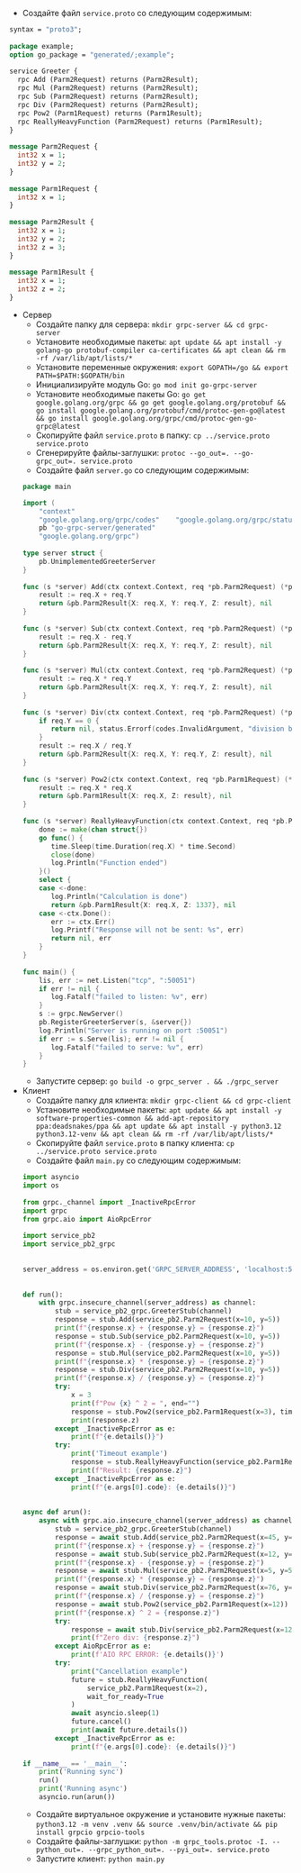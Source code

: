 - Создайте файл `service.proto` со следующим содержимым:
```proto
syntax = "proto3";  
  
package example;  
option go_package = "generated/;example";  
  
service Greeter {  
  rpc Add (Parm2Request) returns (Parm2Result);  
  rpc Mul (Parm2Request) returns (Parm2Result);  
  rpc Sub (Parm2Request) returns (Parm2Result);  
  rpc Div (Parm2Request) returns (Parm2Result);  
  rpc Pow2 (Parm1Request) returns (Parm1Result);  
  rpc ReallyHeavyFunction (Parm2Request) returns (Parm1Result);  
}  
  
message Parm2Request {  
  int32 x = 1;  
  int32 y = 2;  
}  
  
message Parm1Request {  
  int32 x = 1;  
}  
  
message Parm2Result {  
  int32 x = 1;  
  int32 y = 2;  
  int32 z = 3;  
}  
  
message Parm1Result {  
  int32 x = 1;  
  int32 z = 2;  
}
```
- Сервер
	- Создайте папку для сервера: `mkdir grpc-server && cd grpc-server`
	- Установите необходимые пакеты: `apt update && apt install -y golang-go protobuf-compiler ca-certificates && apt clean && rm -rf /var/lib/apt/lists/*`
	- Установите переменные окружения: `export GOPATH=/go && export PATH=$PATH:$GOPATH/bin`
	- Инициализируйте модуль Go: `go mod init go-grpc-server`
	- Установите необходимые пакеты Go: `go get google.golang.org/grpc && go get google.golang.org/protobuf && go install google.golang.org/protobuf/cmd/protoc-gen-go@latest && go install google.golang.org/grpc/cmd/protoc-gen-go-grpc@latest`
	- Скопируйте файл `service.proto` в папку: `cp ../service.proto service.proto`
	- Сгенерируйте файлы-заглушки: `protoc --go_out=. --go-grpc_out=. service.proto`
	- Создайте файл `server.go` со следующим содержимым:
	```Go
	package main  
  
	import (  
	    "context"  
	    "google.golang.org/grpc/codes"    "google.golang.org/grpc/status"    "log"    "net"    "time"  
	    pb "go-grpc-server/generated"  
	    "google.golang.org/grpc")  
	  
	type server struct {  
	    pb.UnimplementedGreeterServer  
	}  
	  
	func (s *server) Add(ctx context.Context, req *pb.Parm2Request) (*pb.Parm2Result, error) {  
	    result := req.X + req.Y  
	    return &pb.Parm2Result{X: req.X, Y: req.Y, Z: result}, nil  
	}  
	  
	func (s *server) Sub(ctx context.Context, req *pb.Parm2Request) (*pb.Parm2Result, error) {  
	    result := req.X - req.Y  
	    return &pb.Parm2Result{X: req.X, Y: req.Y, Z: result}, nil  
	}  
	  
	func (s *server) Mul(ctx context.Context, req *pb.Parm2Request) (*pb.Parm2Result, error) {  
	    result := req.X * req.Y  
	    return &pb.Parm2Result{X: req.X, Y: req.Y, Z: result}, nil  
	}  
	  
	func (s *server) Div(ctx context.Context, req *pb.Parm2Request) (*pb.Parm2Result, error) {  
	    if req.Y == 0 {  
	       return nil, status.Errorf(codes.InvalidArgument, "division by zero")  
	    }  
	    result := req.X / req.Y  
	    return &pb.Parm2Result{X: req.X, Y: req.Y, Z: result}, nil  
	}  
	  
	func (s *server) Pow2(ctx context.Context, req *pb.Parm1Request) (*pb.Parm1Result, error) {  
	    result := req.X * req.X  
	    return &pb.Parm1Result{X: req.X, Z: result}, nil  
	}  
	  
	func (s *server) ReallyHeavyFunction(ctx context.Context, req *pb.Parm2Request) (*pb.Parm1Result, error) {  
	    done := make(chan struct{})  
	    go func() {  
	       time.Sleep(time.Duration(req.X) * time.Second)  
	       close(done)  
	       log.Println("Function ended")  
	    }()  
	    select {  
	    case <-done:  
	       log.Println("Calculation is done")  
	       return &pb.Parm1Result{X: req.X, Z: 1337}, nil  
	    case <-ctx.Done():  
	       err := ctx.Err()  
	       log.Printf("Response will not be sent: %s", err)  
	       return nil, err  
	    }  
	}  
	  
	func main() {  
	    lis, err := net.Listen("tcp", ":50051")  
	    if err != nil {  
	       log.Fatalf("failed to listen: %v", err)  
	    }  
	    s := grpc.NewServer()  
	    pb.RegisterGreeterServer(s, &server{})  
	    log.Println("Server is running on port :50051")  
	    if err := s.Serve(lis); err != nil {  
	       log.Fatalf("failed to serve: %v", err)  
	    }  
	}
	```
	- Запустите сервер: `go build -o grpc_server . && ./grpc_server`
- Клиент
	- Создайте папку для клиента: `mkdir grpc-client && cd grpc-client`
	- Установите необходимые пакеты: `apt update && apt install -y software-properties-common && add-apt-repository ppa:deadsnakes/ppa && apt update && apt install -y python3.12 python3.12-venv && apt clean && rm -rf /var/lib/apt/lists/*`
	- Скопируйте файл `service.proto` в папку клиента: `cp ../service.proto service.proto`
	- Создайте файл `main.py` со следующим содержимым:
	```python
	import asyncio  
	import os  
	  
	from grpc._channel import _InactiveRpcError  
	import grpc  
	from grpc.aio import AioRpcError  
	  
	import service_pb2  
	import service_pb2_grpc  
	  
	  
	server_address = os.environ.get('GRPC_SERVER_ADDRESS', 'localhost:50051')  
	  
	  
	def run():  
	    with grpc.insecure_channel(server_address) as channel:  
	        stub = service_pb2_grpc.GreeterStub(channel)  
	        response = stub.Add(service_pb2.Parm2Request(x=10, y=5))  
	        print(f"{response.x} + {response.y} = {response.z}")  
	        response = stub.Sub(service_pb2.Parm2Request(x=10, y=5))  
	        print(f"{response.x} - {response.y} = {response.z}")  
	        response = stub.Mul(service_pb2.Parm2Request(x=10, y=5))  
	        print(f"{response.x} * {response.y} = {response.z}")  
	        response = stub.Div(service_pb2.Parm2Request(x=10, y=5))  
	        print(f"{response.x} / {response.y} = {response.z}")  
	        try:  
	            x = 3  
	            print(f"Pow {x} ^ 2 = ", end="")  
	            response = stub.Pow2(service_pb2.Parm1Request(x=3), timeout=3)  
	            print(response.z)  
	        except _InactiveRpcError as e:  
	            print(f"{e.details()}")  
	        try:  
	            print('Timeout example')  
	            response = stub.ReallyHeavyFunction(service_pb2.Parm1Request(x=2), timeout=1.0)  
	            print(f"Result: {response.z}")  
	        except _InactiveRpcError as e:  
	            print(f"{e.args[0].code}: {e.details()}")  
	  
	  
	async def arun():  
	    async with grpc.aio.insecure_channel(server_address) as channel:  
	        stub = service_pb2_grpc.GreeterStub(channel)  
	        response = await stub.Add(service_pb2.Parm2Request(x=45, y=5))  
	        print(f"{response.x} + {response.y} = {response.z}")  
	        response = await stub.Sub(service_pb2.Parm2Request(x=12, y=5))  
	        print(f"{response.x} - {response.y} = {response.z}")  
	        response = await stub.Mul(service_pb2.Parm2Request(x=5, y=5))  
	        print(f"{response.x} * {response.y} = {response.z}")  
	        response = await stub.Div(service_pb2.Parm2Request(x=76, y=5))  
	        print(f"{response.x} / {response.y} = {response.z}")  
	        response = await stub.Pow2(service_pb2.Parm1Request(x=12))  
	        print(f"{response.x} ^ 2 = {response.z}")  
	        try:  
	            response = await stub.Div(service_pb2.Parm2Request(x=12, y=0))  
	            print(f"Zero div: {response.z}")  
	        except AioRpcError as e:  
	            print(f'AIO RPC ERROR: {e.details()}')  
	        try:  
	            print("Cancellation example")  
	            future = stub.ReallyHeavyFunction(  
	                service_pb2.Parm1Request(x=2),
	                wait_for_ready=True  
	            )  
	            await asyncio.sleep(1)  
	            future.cancel()  
	            print(await future.details())  
	        except _InactiveRpcError as e:  
	            print(f"{e.args[0].code}: {e.details()}")  
	  
	if __name__ == '__main__':  
	    print('Running sync')  
	    run()  
	    print('Running async')  
	    asyncio.run(arun())
	```
	- Создайте виртуальное окружение и установите нужные пакеты: `python3.12 -m venv .venv && source .venv/bin/activate && pip install grpcio grpcio-tools`
	- Создайте файлы-заглушки: `python -m grpc_tools.protoc -I. --python_out=. --grpc_python_out=. --pyi_out=. service.proto`
	- Запустите клиент: `python main.py`